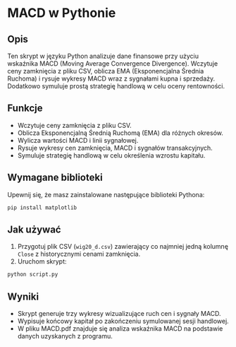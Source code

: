 # MACD w Pythonie

## Opis
Ten skrypt w języku Python analizuje dane finansowe przy użyciu wskaźnika MACD (Moving Average Convergence Divergence). Wczytuje ceny zamknięcia z pliku CSV, oblicza EMA (Eksponencjalna Średnia Ruchoma) i rysuje wykresy MACD wraz z sygnałami kupna i sprzedaży. Dodatkowo symuluje prostą strategię handlową w celu oceny rentowności.

## Funkcje
- Wczytuje ceny zamknięcia z pliku CSV.
- Oblicza Eksponencjalną Średnią Ruchomą (EMA) dla różnych okresów.
- Wylicza wartości MACD i linii sygnałowej.
- Rysuje wykresy cen zamknięcia, MACD i sygnałów transakcyjnych.
- Symuluje strategię handlową w celu określenia wzrostu kapitału.

## Wymagane biblioteki
Upewnij się, że masz zainstalowane następujące biblioteki Pythona:

```bash
pip install matplotlib
```

## Jak używać
1. Przygotuj plik CSV (`wig20_d.csv`) zawierający co najmniej jedną kolumnę `Close` z historycznymi cenami zamknięcia.
2. Uruchom skrypt:

```bash
python script.py
```

## Wyniki
- Skrypt generuje trzy wykresy wizualizujące ruch cen i sygnały MACD.
- Wypisuje końcowy kapitał po zakończeniu symulowanej sesji handlowej.
- W pliku MACD.pdf znajduje się analiza wskaźnika MACD na podstawie danych uzyskanych z programu.


